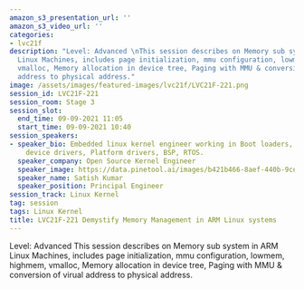 ```yaml
---
amazon_s3_presentation_url: ''
amazon_s3_video_url: ''
categories:
- lvc21f
description: "Level: Advanced \nThis session describes on Memory sub system in ARM
  Linux Machines, includes page initialization, mmu configuration, lowmem, highmem,
  vmalloc, Memory allocation in device tree, Paging with MMU & conversion of virual
  address to physical address."
image: /assets/images/featured-images/lvc21f/LVC21F-221.png
session_id: LVC21F-221
session_room: Stage 3
session_slot:
  end_time: 09-09-2021 11:05
  start_time: 09-09-2021 10:40
session_speakers:
- speaker_bio: Embedded linux kernel engineer working in Boot loaders, linux kernel,
    device drivers, Platform drivers, BSP, RTOS.
  speaker_company: Open Source Kernel Engineer
  speaker_image: https://data.pinetool.ai/images/b421b466-8aef-440b-9ce9-7197212ac857.jpeg
  speaker_name: Satish Kumar
  speaker_position: Principal Engineer
session_track: Linux Kernel
tag: session
tags: Linux Kernel
title: LVC21F-221 Demystify Memory Management in ARM Linux systems
---
```


Level: Advanced 
This session describes on Memory sub system in ARM Linux Machines, includes page initialization, mmu configuration, lowmem, highmem, vmalloc, Memory allocation in device tree, Paging with MMU & conversion of virual address to physical address.